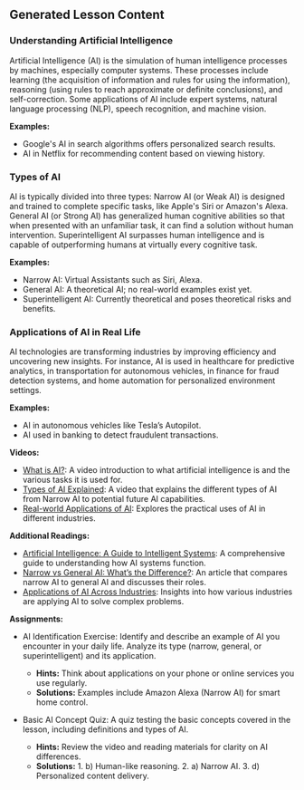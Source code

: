 

## Generated Lesson Content

### Understanding Artificial Intelligence

Artificial Intelligence (AI) is the simulation of human intelligence processes by machines, especially computer systems. These processes include learning (the acquisition of information and rules for using the information), reasoning (using rules to reach approximate or definite conclusions), and self-correction. Some applications of AI include expert systems, natural language processing (NLP), speech recognition, and machine vision.

**Examples:**
- Google's AI in search algorithms offers personalized search results.
- AI in Netflix for recommending content based on viewing history.

### Types of AI

AI is typically divided into three types: Narrow AI (or Weak AI) is designed and trained to complete specific tasks, like Apple's Siri or Amazon's Alexa. General AI (or Strong AI) has generalized human cognitive abilities so that when presented with an unfamiliar task, it can find a solution without human intervention. Superintelligent AI surpasses human intelligence and is capable of outperforming humans at virtually every cognitive task.

**Examples:**
- Narrow AI: Virtual Assistants such as Siri, Alexa.
- General AI: A theoretical AI; no real-world examples exist yet.
- Superintelligent AI: Currently theoretical and poses theoretical risks and benefits.

### Applications of AI in Real Life

AI technologies are transforming industries by improving efficiency and uncovering new insights. For instance, AI is used in healthcare for predictive analytics, in transportation for autonomous vehicles, in finance for fraud detection systems, and home automation for personalized environment settings.

**Examples:**
- AI in autonomous vehicles like Tesla’s Autopilot.
- AI used in banking to detect fraudulent transactions.

**Videos:**
- [What is AI?](https://www.youtube.com/watch?v=2ePf9rue1Ao): A video introduction to what artificial intelligence is and the various tasks it is used for.
- [Types of AI Explained](https://www.youtube.com/watch?v=8c1Qa8phZOQ): A video that explains the different types of AI from Narrow AI to potential future AI capabilities.
- [Real-world Applications of AI](https://www.youtube.com/watch?v=a49RzYoVd5w): Explores the practical uses of AI in different industries.

**Additional Readings:**
- [Artificial Intelligence: A Guide to Intelligent Systems](https://www.example.com/ai-intelligent-systems): A comprehensive guide to understanding how AI systems function.
- [Narrow vs General AI: What’s the Difference?](https://www.techopedia.com/2/2021/2021/narrow-ai-vs-general-ai): An article that compares narrow AI to general AI and discusses their roles.
- [Applications of AI Across Industries](https://www.researchgate.net/publication/341_Applied_AI_in_Industries): Insights into how various industries are applying AI to solve complex problems.

**Assignments:**
- AI Identification Exercise: Identify and describe an example of AI you encounter in your daily life. Analyze its type (narrow, general, or superintelligent) and its application.
  - **Hints:** Think about applications on your phone or online services you use regularly.
  - **Solutions:** Examples include Amazon Alexa (Narrow AI) for smart home control.

- Basic AI Concept Quiz: A quiz testing the basic concepts covered in the lesson, including definitions and types of AI.
  - **Hints:** Review the video and reading materials for clarity on AI differences.
  - **Solutions:** 1. b) Human-like reasoning. 2. a) Narrow AI. 3. d) Personalized content delivery.

